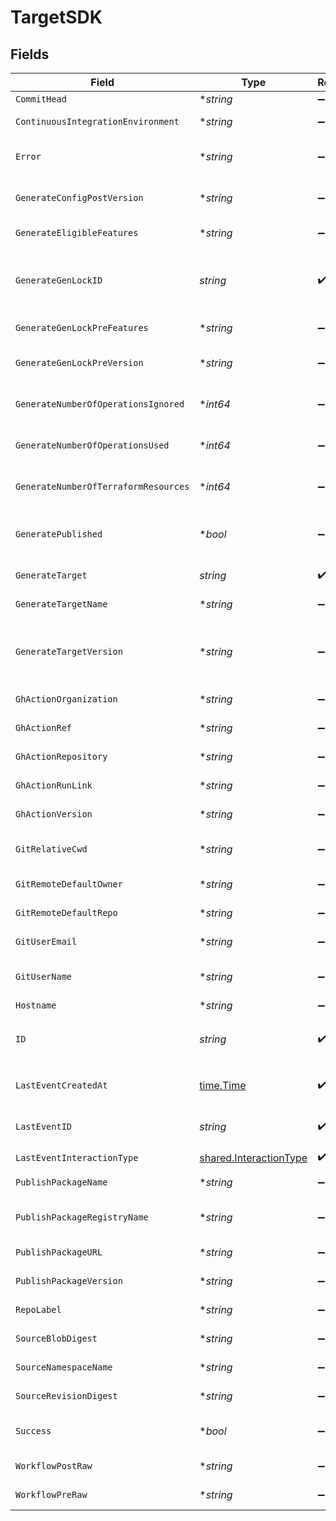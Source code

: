 # TargetSDK


## Fields

| Field                                                                                      | Type                                                                                       | Required                                                                                   | Description                                                                                |
| ------------------------------------------------------------------------------------------ | ------------------------------------------------------------------------------------------ | ------------------------------------------------------------------------------------------ | ------------------------------------------------------------------------------------------ |
| `CommitHead`                                                                               | **string*                                                                                  | :heavy_minus_sign:                                                                         | Remote commit ID.                                                                          |
| `ContinuousIntegrationEnvironment`                                                         | **string*                                                                                  | :heavy_minus_sign:                                                                         | Name of the CI environment.                                                                |
| `Error`                                                                                    | **string*                                                                                  | :heavy_minus_sign:                                                                         | Error message if the last event was not successful.                                        |
| `GenerateConfigPostVersion`                                                                | **string*                                                                                  | :heavy_minus_sign:                                                                         | Version of the generated target (post generation)                                          |
| `GenerateEligibleFeatures`                                                                 | **string*                                                                                  | :heavy_minus_sign:                                                                         | Eligible feature set during generation                                                     |
| `GenerateGenLockID`                                                                        | *string*                                                                                   | :heavy_check_mark:                                                                         | gen.lock ID (expected to be a uuid). The same as `id`. A unique identifier for the target. |
| `GenerateGenLockPreFeatures`                                                               | **string*                                                                                  | :heavy_minus_sign:                                                                         | Features prior to generation                                                               |
| `GenerateGenLockPreVersion`                                                                | **string*                                                                                  | :heavy_minus_sign:                                                                         | Artifact version for the Previous Generation                                               |
| `GenerateNumberOfOperationsIgnored`                                                        | **int64*                                                                                   | :heavy_minus_sign:                                                                         | The number of operations ignored in generation.                                            |
| `GenerateNumberOfOperationsUsed`                                                           | **int64*                                                                                   | :heavy_minus_sign:                                                                         | The number of operations used in generation.                                               |
| `GenerateNumberOfTerraformResources`                                                       | **int64*                                                                                   | :heavy_minus_sign:                                                                         | The number of terraform resources used in generation.                                      |
| `GeneratePublished`                                                                        | **bool*                                                                                    | :heavy_minus_sign:                                                                         | Indicates whether the target was considered published.                                     |
| `GenerateTarget`                                                                           | *string*                                                                                   | :heavy_check_mark:                                                                         | eg `typescript`, `terraform`, `python`                                                     |
| `GenerateTargetName`                                                                       | **string*                                                                                  | :heavy_minus_sign:                                                                         | The workflow name of the target.                                                           |
| `GenerateTargetVersion`                                                                    | **string*                                                                                  | :heavy_minus_sign:                                                                         | The version of the Speakeasy generator for this target eg v2 of the typescript generator.  |
| `GhActionOrganization`                                                                     | **string*                                                                                  | :heavy_minus_sign:                                                                         | GitHub organization of the action.                                                         |
| `GhActionRef`                                                                              | **string*                                                                                  | :heavy_minus_sign:                                                                         | GitHub Action ref value.                                                                   |
| `GhActionRepository`                                                                       | **string*                                                                                  | :heavy_minus_sign:                                                                         | GitHub repository of the action.                                                           |
| `GhActionRunLink`                                                                          | **string*                                                                                  | :heavy_minus_sign:                                                                         | Link to the GitHub action run.                                                             |
| `GhActionVersion`                                                                          | **string*                                                                                  | :heavy_minus_sign:                                                                         | Version of the GitHub action.                                                              |
| `GitRelativeCwd`                                                                           | **string*                                                                                  | :heavy_minus_sign:                                                                         | Current working directory relative to the git root.                                        |
| `GitRemoteDefaultOwner`                                                                    | **string*                                                                                  | :heavy_minus_sign:                                                                         | Default owner for git remote.                                                              |
| `GitRemoteDefaultRepo`                                                                     | **string*                                                                                  | :heavy_minus_sign:                                                                         | Default repository name for git remote.                                                    |
| `GitUserEmail`                                                                             | **string*                                                                                  | :heavy_minus_sign:                                                                         | User email from git configuration.                                                         |
| `GitUserName`                                                                              | **string*                                                                                  | :heavy_minus_sign:                                                                         | User's name from git configuration. (not GitHub username)                                  |
| `Hostname`                                                                                 | **string*                                                                                  | :heavy_minus_sign:                                                                         | Remote hostname.                                                                           |
| `ID`                                                                                       | *string*                                                                                   | :heavy_check_mark:                                                                         | Unique identifier of the target the same as `generate_gen_lock_id`                         |
| `LastEventCreatedAt`                                                                       | [time.Time](https://pkg.go.dev/time#Time)                                                  | :heavy_check_mark:                                                                         | Timestamp when the event was created in the database.                                      |
| `LastEventID`                                                                              | *string*                                                                                   | :heavy_check_mark:                                                                         | Unique identifier of the last event for the target                                         |
| `LastEventInteractionType`                                                                 | [shared.InteractionType](../../../pkg/models/shared/interactiontype.md)                    | :heavy_check_mark:                                                                         | Type of interaction.                                                                       |
| `PublishPackageName`                                                                       | **string*                                                                                  | :heavy_minus_sign:                                                                         | Name of the published package.                                                             |
| `PublishPackageRegistryName`                                                               | **string*                                                                                  | :heavy_minus_sign:                                                                         | Name of the registry where the package was published.                                      |
| `PublishPackageURL`                                                                        | **string*                                                                                  | :heavy_minus_sign:                                                                         | URL of the published package.                                                              |
| `PublishPackageVersion`                                                                    | **string*                                                                                  | :heavy_minus_sign:                                                                         | Version of the published package.                                                          |
| `RepoLabel`                                                                                | **string*                                                                                  | :heavy_minus_sign:                                                                         | Label of the git repository.                                                               |
| `SourceBlobDigest`                                                                         | **string*                                                                                  | :heavy_minus_sign:                                                                         | The blob digest of the source.                                                             |
| `SourceNamespaceName`                                                                      | **string*                                                                                  | :heavy_minus_sign:                                                                         | The namespace name of the source.                                                          |
| `SourceRevisionDigest`                                                                     | **string*                                                                                  | :heavy_minus_sign:                                                                         | The revision digest of the source.                                                         |
| `Success`                                                                                  | **bool*                                                                                    | :heavy_minus_sign:                                                                         | Indicates whether the event was successful.                                                |
| `WorkflowPostRaw`                                                                          | **string*                                                                                  | :heavy_minus_sign:                                                                         | Workflow file (post execution)                                                             |
| `WorkflowPreRaw`                                                                           | **string*                                                                                  | :heavy_minus_sign:                                                                         | Workflow file (prior to execution)                                                         |